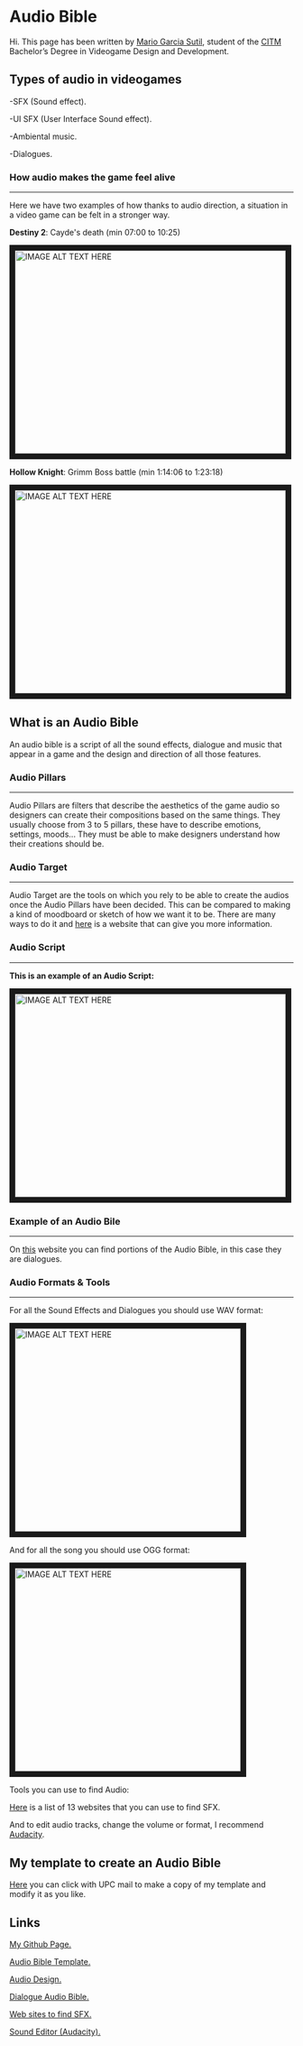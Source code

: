 # **Audio Bible**

Hi. This page has been written by [Mario Garcia Sutil](https://github.com/mariogs5), student of the [CITM](https://www.citm.upc.edu) Bachelor’s Degree in Videogame Design and Development.

## Types of audio in videogames 

-SFX (Sound effect).

-UI SFX (User Interface Sound effect).

-Ambiental music.

-Dialogues.

### How audio makes the game feel alive
---

Here we have two examples of how thanks to audio direction, a situation in a video game can be felt in a stronger way.

**Destiny 2**: Cayde's death (min 07:00 to 10:25) 

<a href="https://www.youtube.com/watch?v=cUS7dC_3TpE" target="_blank"><img src="https://encrypted-tbn0.gstatic.com/images?q=tbn:ANd9GcQZrZU2WPr0STIVgYiPj1piE_AF45iAW_TNKw&usqp=CAU" 
alt="IMAGE ALT TEXT HERE" width="480" height="360" border="10" /></a>


**Hollow Knight**: Grimm Boss battle (min 1:14:06 to 1:23:18) 

<a href="https://www.youtube.com/watch?v=qPL5Ex7U_DQ" target="_blank"><img src="https://encrypted-tbn0.gstatic.com/images?q=tbn:ANd9GcQspC0G9FGnJMf2M7X77zhGCfS3L0jN5c6_VA&usqp=CAU" 
alt="IMAGE ALT TEXT HERE" width="480" height="360" border="10" /></a>

## What is an Audio Bible

An audio bible is a script of all the sound effects, dialogue and music that appear in a game and the design and direction of all those features.

### Audio Pillars
---
Audio Pillars are filters that describe the aesthetics of the game audio so designers can create their compositions based on the same things.
They usually choose from 3 to 5 pillars, these have to describe emotions, settings, moods... They must be able to make designers understand how their creations should be.

### Audio Target
---

Audio Target are the tools on which you rely to be able to create the audios once the Audio Pillars have been decided.
This can be compared to making a kind of moodboard or sketch of how we want it to be. There are many ways to do it and [here](https://www.asoundeffect.com/game-audio-design-document/) is a website that can give you more information.

### Audio Script 
---

**This is an example of an Audio Script:**

<img src="https://www.resourceumc.org/-/media/umc-media/2021/01/25/19/17/02_example-script.ashx?la=en&hash=25C19B6B584C42D454BDDEAC7769354B5AC1B9D7" 
alt="IMAGE ALT TEXT HERE" width="480" height="360" border="10" />

### Example of an Audio Bile
---

On [this](https://www.voices.com/blog/video-game-voice-over-sample-script-sound-stories/) website you can find portions of the Audio Bible, in this case they are dialogues.

### Audio Formats & Tools
---

For all the Sound Effects and Dialogues you should use WAV format: 

<img src="https://cdn-icons-png.flaticon.com/512/29/29101.png" 
alt="IMAGE ALT TEXT HERE" width="400" height="360" border="10" />

And for all the song you should use OGG format:

<img src="https://cdn-icons-png.flaticon.com/512/29/29707.png" 
alt="IMAGE ALT TEXT HERE" width="400" height="360" border="10" />


Tools you can use to find Audio:

[Here](https://www.buildbox.com/13-places-to-find-free-game-sound-effects/) is a list of 13 websites that you can use to find SFX.

And to edit audio tracks, change the volume or format, I recommend [Audacity](https://audacity.es).

## My template to create an Audio Bible

[Here](https://docs.google.com/document/d/1GjBrgb7P78RwGFm4ugx_4FSEsnFs96b4rxtksttW25Q/edit?usp=sharing) you can click 
with UPC mail to make a copy of my template and modify it as you like.

## Links


[My Github Page.](https://github.com/mariogs5)

[Audio Bible Template.](https://docs.google.com/document/d/1GjBrgb7P78RwGFm4ugx_4FSEsnFs96b4rxtksttW25Q/edit?usp=sharing)

[Audio Design.](https://www.asoundeffect.com/game-audio-design-document/)

[Dialogue Audio Bible.](https://www.voices.com/blog/video-game-voice-over-sample-script-sound-stories/)

[Web sites to find SFX.](https://www.buildbox.com/13-places-to-find-free-game-sound-effects/)

[Sound Editor (Audacity).](https://audacity.es)


